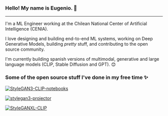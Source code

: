 ### Hello! My name is Eugenio. 👋

---

I'm a ML Engineer working at the Chilean National Center of Artificial Intelligence (CENIA).

I love designing and building end-to-end ML systems, working on Deep Generative Models, building _pretty_ stuff, and contributing to the open source community.

I'm currently building spanish versions of multimodal, generative and large language models (CLIP, Stable Diffusion and GPT). 😊

### Some of the open source stuff I've done in my free time ✨

[![StyleGAN3-CLIP-notebooks](https://github-readme-stats.vercel.app/api/pin/?username=ouhenio&repo=StyleGAN3-CLIP-notebooks&show_owner=true&theme=radical)](https://github.com/ouhenio/StyleGAN3-CLIP-notebooks)

[![stylegan3-projector](https://github-readme-stats.vercel.app/api/pin/?username=ouhenio&repo=stylegan3-projector&show_owner=true&theme=radical)](https://github.com/ouhenio/stylegan3-projector)

[![StyleGANXL-CLIP](https://github-readme-stats.vercel.app/api/pin/?username=CasualGANPapers&repo=StyleGANXL-CLIP&show_owner=true&theme=radical)](https://github.com/CasualGANPapers/StyleGANXL-CLIP)

<!--
**ouhenio/ouhenio** is a ✨ _special_ ✨ repository because its `README.md` (this file) appears on your GitHub profile.

Here are some ideas to get you started:

- 🔭 I’m currently working on ...
- 🌱 I’m currently learning ...
- 👯 I’m looking to collaborate on ...
- 🤔 I’m looking for help with ...
- 💬 Ask me about ...
- 📫 How to reach me: ...
- 😄 Pronouns: ...
- ⚡ Fun fact: ...
-->
